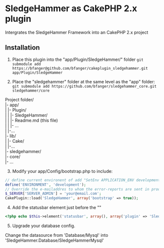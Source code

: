 # SledgeHammer as CakePHP 2.x plugin #

Intergrates the SledgeHammer Framework into an CakePHP 2.x project

## Installation ##
1. Place this plugin into the "app/Plugin/SledgeHammer/" folder
``` git submodule add https://bfanger@github.com/bfanger/cakeplugin_sledgehammer.git app/Plugin/SledgeHammer ```


2. Place the "sledgehammer" folder at the same level as the "app" folder:  
``` git submodule add https://github.com/bfanger/sledgehammer_core.git sledgehammer/core ```

 Project folder/  
 |- app/  
 | |- Plugin/  
 | | |- SledgeHammer/  
 | |    |- Readme.md (this file)  
 | |    |- ...  
 | |-...  
 |- lib/  
 | |- Cake/  
 |   |-...  
 |- sledgehammer/  
   |- core/  
   |- ...   
 

3. Modify your app/Config/bootstrap.php to include:

```php
// define current environent of add "SetEnv APPLICATION_ENV development" to your httpd.conf or .htaccess
define('ENVIRONMENT', 'development');
// Override the e-mailaddres to whom the error-reports are sent in production mode.
$_SERVER['SERVER_ADMIN'] = 'your@email.com';
CakePlugin::load('SledgeHammer', array('bootstrap' => true));
```
4. Add the statusbar element just before the "</body>"

```php
<?php echo $this->element('statusbar', array(), array('plugin' => 'SledgeHammer')); ?>
```

5. Upgrade your database config.

Change the datasource from 'Database/Mysql' into 'SledgeHammer.Database/SledgeHammerMysql'